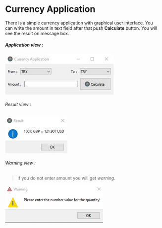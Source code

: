 # Currency Application

There is a simple currency application with graphical user interface. You can write the amount in text field after that 
push **Calculate** button. You will see the result on message box.
##### Application view :
![main](./images/app.jpg)


###### Result view :
![result](./images/result.jpg)

###### Warning view :
>If you do not enter amount you will get _warning_.

![warning](./images/warning.jpg)
